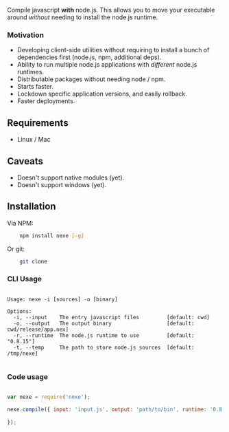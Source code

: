 Compile javascript **with** node.js. This allows you to move your executable around *without* needing to install the node.js runtime.


### Motivation

- Developing client-side utilities without requiring to install a bunch of dependencies first (node.js, npm, additional deps).
- Ability to run multiple node.js applications with *different* node.js runtimes. 
- Distributable packages without needing node / npm.
- Starts faster.
- Lockdown specific application versions, and easily rollback.
- Faster deployments.

## Requirements

- Linux / Mac

## Caveats

- Doesn't support native modules (yet).
- Doesn't support windows (yet).

## Installation

Via NPM:

```bash
	npm install nexe [-g]
```

Or git:

```bash
	git clone 
```

### CLI Usage

````text
	
Usage: nexe -i [sources] -o [binary]

Options:
  -i, --input    The entry javascript files         [default: cwd]
  -o, --output   The output binary                  [default: cwd/release/app.nex]
  -r, --runtime  The node.js runtime to use         [default: "0.8.15"]
  -t, --temp     The path to store node.js sources  [default: /tmp/nexe]


```` 


### Code usage

````javascript

var nexe = require('nexe');

nexe.compile({ input: 'input.js', output: 'path/to/bin', runtime: '0.8.15' } function() {
	
});
	
````





